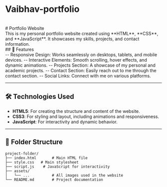 # Vaibhav-portfolio
<br>
# Portfolio Website
<br>
This is my personal portfolio website created using **HTML**, **CSS**, and **JavaScript**. It showcases my skills, projects, and contact information.
<br>
## 🚀 Features
<br>
-- Responsive Design: Works seamlessly on desktops, tablets, and mobile devices.
-- Interactive Elements: Smooth scrolling, hover effects, and dynamic animations.
-- Projects Section: A showcase of my personal and academic projects.
-- Contact Section: Easily reach out to me through the contact section.
-- Social Links: Connect with me on various platforms.

---

## 🛠️ Technologies Used

- **HTML5**: For creating the structure and content of the website.
- **CSS3**: For styling and layout, including animations and responsiveness.
- **JavaScript**: For interactivity and dynamic behavior.

---

## 📂 Folder Structure

```plaintext
project-folder/
├── index.html       # Main HTML file
├── style.css   # Main stylesheet  
├── script.js    # JavaScript for interactivity
├── assets/
│   └── ...          # All images used in the website
└── README.md        # Project documentation
